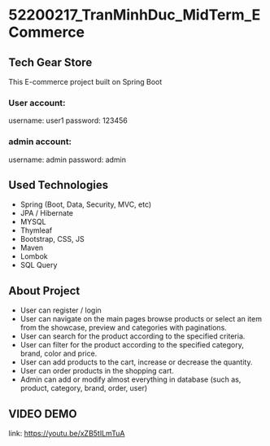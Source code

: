 # 52200217_TranMinhDuc_MidTerm_ECommerce
## Tech Gear Store
This E-commerce project built on Spring Boot

### User account:
username: user1
password: 123456
### admin account:
username: admin
password: admin

## Used Technologies
* Spring (Boot, Data, Security, MVC, etc)
* JPA / Hibernate
* MYSQL
* Thymleaf
* Bootstrap, CSS, JS
* Maven
* Lombok
* SQL Query

## About Project
* User can register / login
* User can navigate on the main pages browse products or select an item from the showcase, preview and categories with paginations.
* User can search for the product according to the specified criteria.
* User can filter for the product according to the specified category, brand, color and price.
* User can add products to the cart, increase or decrease the quantity.
* User can order products in the shopping cart.
* Admin can add or modify almost everything in database (such as, product, category, brand, order, user)


## VIDEO DEMO
link: https://youtu.be/xZB5tILmTuA
